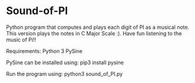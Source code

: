 # Sound-of-PI
Python program that computes and plays each digit of PI as a musical note. This version plays the notes in C Major Scale :). Have fun listening to the music of Pi!!

Requirements:
  Python 3
  PySine
 
PySine can be installed using:
  pip3 install pysine

Run the program using:
  python3 sound_of_PI.py <num digits of pi to be computed>

